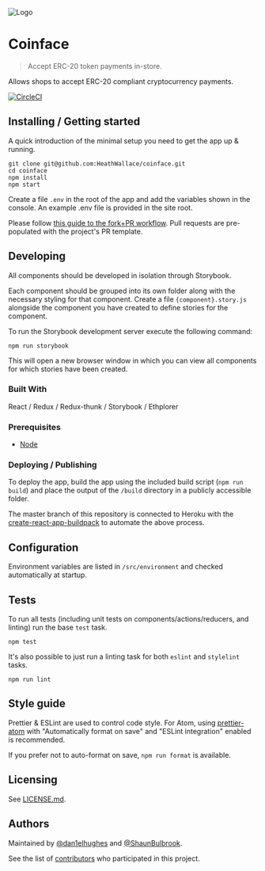 ![Logo](./public/favicon.ico)

# Coinface

> Accept ERC-20 token payments in-store.

Allows shops to accept ERC-20 compliant cryptocurrency payments.

[![CircleCI](https://circleci.com/gh/HeathWallace/coinface.svg?style=shield&circle-token=4090d7f93c1bd552f529296e4cf5503cb22e44ed)](https://circleci.com/gh/HeathWallace/coinface)

## Installing / Getting started

A quick introduction of the minimal setup you need to get the app up & running.

```shell
git clone git@github.com:HeathWallace/coinface.git
cd coinface
npm install
npm start
```

Create a file `.env` in the root of the app and add the variables shown in the console. An example .env file is provided in the site root.

Please follow [this guide to the fork+PR workflow](https://gist.github.com/Chaser324/ce0505fbed06b947d962). Pull requests are pre-populated with the project's PR template.

## Developing

All components should be developed in isolation through Storybook.

Each component should be grouped into its own folder along with the necessary styling for that component. Create a file `{component}.story.js` alongside the component you have created to define stories for the component.

To run the Storybook development server execute the following command:

```shell
npm run storybook
```

This will open a new browser window in which you can view all components for which stories have been created.

### Built With

React / Redux / Redux-thunk / Storybook / Ethplorer

### Prerequisites

* [Node](https://nodejs.org)

### Deploying / Publishing

To deploy the app, build the app using the included build script (`npm run build`) and place the output of the `/build` directory in a publicly accessible folder.

The master branch of this repository is connected to Heroku with the [create-react-app-buildpack](https://elements.heroku.com/buildpacks/mars/create-react-app-buildpack) to automate the above process.

## Configuration

Environment variables are listed in `/src/environment` and checked automatically at startup.

## Tests

To run all tests (including unit tests on components/actions/reducers, and linting) run the base `test` task.

```shell
npm test
```

It's also possible to just run a linting task for both `eslint` and `stylelint` tasks.

```shell
npm run lint
```

## Style guide

Prettier & ESLint are used to control code style. For Atom, using [prettier-atom](https://atom.io/packages/prettier-atom) with "Automatically format on save" and "ESLint integration" enabled is recommended.

If you prefer not to auto-format on save, `npm run format` is available.

## Licensing

See [LICENSE.md](blob/master/LICENSE.md).

## Authors

Maintained by [@dan1elhughes](https://github.com/dan1elhughes) and [@ShaunBulbrook](https://github.com/ShaunBulbrook).

See the list of [contributors](https://github.com/heathwallace/coinface/contributors) who participated in this project.
